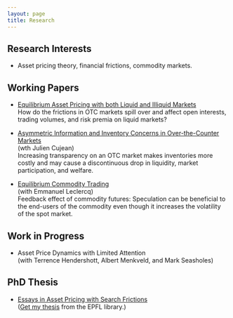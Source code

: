 ```yaml
---
layout: page
title: Research
---
```


## Research Interests

* Asset pricing theory, financial frictions, commodity markets.

## Working Papers 

* [Equilibrium Asset Pricing with both Liquid and Illiquid Markets](https://papers.ssrn.com/sol3/papers.cfm?abstract_id=2464421#)  
How do the frictions in OTC markets spill over and affect open interests, trading volumes, and risk premia on liquid markets?

* [Asymmetric Information and Inventory Concerns in Over-the-Counter Markets](https://papers.ssrn.com/sol3/papers.cfm?abstract_id=2464399)  
(wth Julien Cujean)  
Increasing transparency on an OTC market makes inventories more costly and may cause a discontinuous drop in liquidity, market participation, and welfare.

* [Equilibrium Commodity Trading](https://papers.ssrn.com/sol3/papers.cfm?abstract_id=2464400)  
(with Emmanuel Leclercq)  
Feedback effect of commodity futures: Speculation can be beneficial to the end-users of the commodity even though it increases the volatility of the spot market.


## Work in Progress

* Asset Price Dynamics with Limited Attention  
(with Terrence Hendershott, Albert Menkveld, and Mark Seasholes)

## PhD Thesis

* [Essays in Asset Pricing with Search Frictions]({{site.baseurl}}/assets/prazDissertation.pdf)  
([Get my thesis](https://infoscience.epfl.ch/record/199802) from the EPFL library.)
